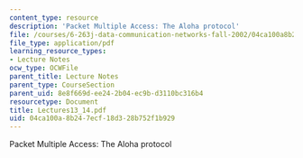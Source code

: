 ```yaml
---
content_type: resource
description: 'Packet Multiple Access: The Aloha protocol'
file: /courses/6-263j-data-communication-networks-fall-2002/04ca100a8b247ecf18d328b752f1b929_Lectures13_14.pdf
file_type: application/pdf
learning_resource_types:
- Lecture Notes
ocw_type: OCWFile
parent_title: Lecture Notes
parent_type: CourseSection
parent_uid: 8e8f669d-ee24-2b04-ec9b-d3110bc316b4
resourcetype: Document
title: Lectures13_14.pdf
uid: 04ca100a-8b24-7ecf-18d3-28b752f1b929
---
```

Packet Multiple Access: The Aloha protocol

